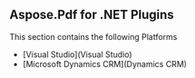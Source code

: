 ## Aspose.Pdf for .NET Plugins

This section contains the following Platforms
* [Visual Studio](Visual Studio)
* [Microsoft Dynamics CRM](Dynamics CRM)

